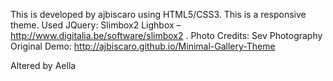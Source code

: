 This is developed by ajbiscaro using HTML5/CSS3. This is a responsive theme. Used JQuery: Slimbox2 Lighbox – http://www.digitalia.be/software/slimbox2 .
Photo Credits: Sev Photography
Original Demo: http://ajbiscaro.github.io/Minimal-Gallery-Theme

Altered by Aella
